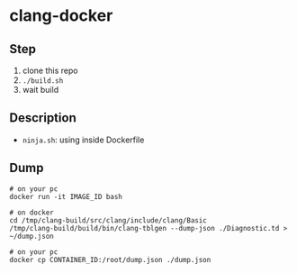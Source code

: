 # clang-docker

## Step

1. clone this repo
2. `./build.sh`
3. wait build

## Description

- `ninja.sh`: using inside Dockerfile

## Dump

```shell
# on your pc
docker run -it IMAGE_ID bash

# on docker
cd /tmp/clang-build/src/clang/include/clang/Basic
/tmp/clang-build/build/bin/clang-tblgen --dump-json ./Diagnostic.td > ~/dump.json

# on your pc
docker cp CONTAINER_ID:/root/dump.json ./dump.json
```
